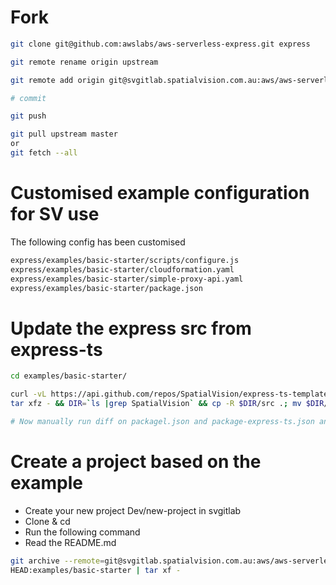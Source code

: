 # Fork
```bash
git clone git@github.com:awslabs/aws-serverless-express.git express

git remote rename origin upstream

git remote add origin git@svgitlab.spatialvision.com.au:aws/aws-serverless-express.git

# commit

git push

git pull upstream master
or 
git fetch --all

```

# Customised example configuration for SV use
The following config has been customised
```bash
express/examples/basic-starter/scripts/configure.js
express/examples/basic-starter/cloudformation.yaml
express/examples/basic-starter/simple-proxy-api.yaml
express/examples/basic-starter/package.json
```

# Update the express src from express-ts
```bash
cd examples/basic-starter/

curl -vL https://api.github.com/repos/SpatialVision/express-ts-template/tarball/develop | \
tar xfz - && DIR=`ls |grep SpatialVision` && cp -R $DIR/src .; mv $DIR/package.json ./package-express-ts.json; rm -fr $DIR

# Now manually run diff on packagel.json and package-express-ts.json and ensure you get dependencies and devDependencies updated
```

# Create a project based on the example

* Create your new project Dev/new-project in svgitlab
* Clone & cd
* Run the following command
* Read the README.md

```bash
git archive --remote=git@svgitlab.spatialvision.com.au:aws/aws-serverless-express.git \
HEAD:examples/basic-starter | tar xf -
```
